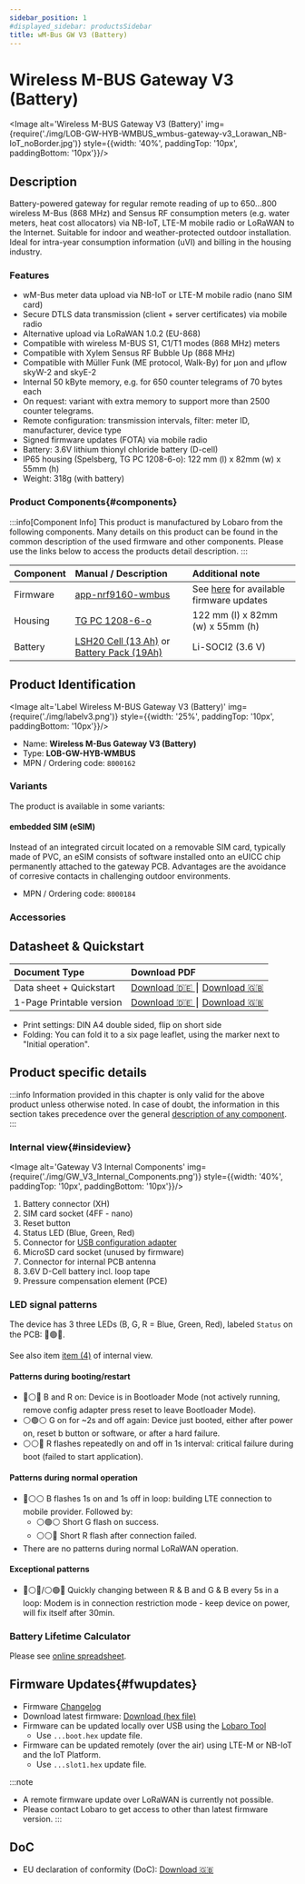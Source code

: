 ```yaml
---
sidebar_position: 1
#displayed_sidebar: productsSidebar
title: wM-Bus GW V3 (Battery)
---
```


# Wireless M-BUS Gateway V3 (Battery)

<Image alt='Wireless M-BUS Gateway V3 (Battery)'
img={require('./img/LOB-GW-HYB-WMBUS_wmbus-gateway-v3_Lorawan_NB-IoT_noBorder.jpg')}
style={{width: '40%', paddingTop: '10px', paddingBottom: '10px'}}/>

## Description

Battery-powered gateway for regular remote reading of up to 650...800 wireless M-Bus (868 MHz) and Sensus RF consumption
meters (e.g. water meters, heat cost allocators) via NB-IoT, LTE-M mobile radio or LoRaWAN to the Internet. Suitable for
indoor and weather-protected outdoor installation. Ideal for intra-year consumption information (uVI) and billing in the
housing industry.

### Features

* wM-Bus meter data upload via NB-IoT or LTE-M mobile radio (nano SIM card)
* Secure DTLS data transmission (client + server certificates) via mobile radio
* Alternative upload via LoRaWAN 1.0.2 (EU-868)
* Compatible with wireless M-BUS S1, C1/T1 modes (868 MHz) meters
* Compatible with Xylem Sensus RF Bubble Up (868 MHz)
* Compatible with Müller Funk (ME protocol, Walk-By) for µon and µflow skyW-2 and skyE-2
* Internal 50 kByte memory, e.g. for 650 counter telegrams of 70 bytes each
* On request: variant with extra memory to support more than 2500 counter telegrams.
* Remote configuration: transmission intervals, filter: meter ID, manufacturer, device type
* Signed firmware updates (FOTA) via mobile radio
* Battery: 3.6V lithium thionyl chloride battery (D-cell)
* IP65 housing (Spelsberg, TG PC 1208-6-o): 122 mm (l) x 82mm (w) x 55mm (h)
* Weight: 318g (with battery)

### Product Components{#components}

:::info[Component Info]
This product is manufactured by Lobaro from the following components. Many details on this product can be found in the
common
description of the used firmware and other components. Please use the links below to access the products detail
description.
:::

| Component | Manual / Description                                                                                                            | Additional note                                       |
|:----------|:--------------------------------------------------------------------------------------------------------------------------------|:------------------------------------------------------|
| Firmware  | [app-nrf9160-wmbus](/components/firmware/app-nrf9160-wmbus/introduction.md)                                                     | See [here](#fwupdates) for available firmware updates |
| Housing   | [TG PC 1208-6-o](/components/enclosures/spelsberg_TG_PC_1208-6-o.md)                                                            | 122 mm (l) x 82mm (w) x 55mm (h)                      |
| Battery   | [LSH20 Cell (13 Ah)](/components/batteries/19ah-battery-pack) or [Battery Pack (19Ah)](/components/batteries/19ah-battery-pack) | Li-SOCl2 (3.6 V)                                      |

## Product Identification

<Image alt='Label Wireless M-BUS Gateway V3 (Battery)'
img={require('./img/labelv3.png')}
style={{width: '25%', paddingTop: '10px', paddingBottom: '10px'}}/>

* Name: **Wireless M-Bus Gateway V3 (Battery)**
* Type: **LOB-GW-HYB-WMBUS**
* MPN / Ordering code: `8000162`

### Variants

The product is available in some variants:

#### embedded SIM (eSIM)

Instead of an integrated circuit located on a removable SIM card, typically made of PVC, an eSIM consists of software
installed onto an eUICC chip permanently attached to the gateway PCB. Advantages are the avoidance of corresive contacts in challenging outdoor environments.

* MPN / Ordering code: `8000184`

### Accessories

## Datasheet & Quickstart

| Document Type            | Download PDF                                                                                                                                                      |
|:-------------------------|:------------------------------------------------------------------------------------------------------------------------------------------------------------------|
| Data sheet + Quickstart  | [Download 🇩🇪 ](https://files.lobaro.com/index.php/s/SArz8mXdRTwyCHQ/download) ⎮ [Download 🇬🇧 ](https://files.lobaro.com/index.php/s/zS2J32EZX6mTxtQ/download) |
| 1-Page Printable version | [Download 🇩🇪 ](https://files.lobaro.com/index.php/s/r6M8kEsE2jwEQGx/download) ⎮ [Download 🇬🇧 ](https://files.lobaro.com/index.php/s/yFiXeAX7yoBH67s/download) |

* Print settings: DIN A4 double sided, flip on short side
* Folding: You can fold it to a six page leaflet, using the marker next to "Initial operation".

## Product specific details

:::info
Information provided in this chapter is only valid for the above product unless otherwise noted. In case of doubt,
the information in this section takes precedence over the general [description of any component](#components).
:::

### Internal view{#insideview}

<Image alt='Gateway V3 Internal Components'
img={require('./img/GW_V3_Internal_Components.png')}
style={{width: '40%', paddingTop: '10px', paddingBottom: '10px'}}/>

1. Battery connector (XH)
2. SIM card socket (4FF - nano)
3. Reset button
4. Status LED (Blue, Green, Red)
5. Connector for [USB configuration adapter](/configuration/usb-config-adapter.md)
6. MicroSD card socket (unused by firmware)
7. Connector for internal PCB antenna
8. 3.6V D-Cell battery incl. loop tape
9. Pressure compensation element (PCE)

### LED signal patterns

The device has 3 three LEDs (B, G, R = Blue, Green, Red), labeled `Status` on the PCB: 🔵🟢🔴.

See also item [item (4)](#insideview) of internal view.

#### Patterns during booting/restart

* 🔵⚪🔴 B and R on: Device is in Bootloader Mode (not actively running, remove config adapter press reset to leave
  Bootloader Mode).
* ⚪🟢⚪ G on for ~2s and off again: Device just booted, either after power on, reset b button or software, or after a hard
  failure.
* ⚪⚪🔴 R flashes repeatedly on and off in 1s interval: critical failure during boot (failed to start application).

#### Patterns during normal operation

* 🔵⚪⚪ B flashes 1s on and 1s off in loop: building LTE connection to mobile provider. Followed by:
    * ⚪🟢⚪ Short G flash on success.
    * ⚪⚪🔴 Short R flash after connection failed.
* There are no patterns during normal LoRaWAN operation.

#### Exceptional patterns

* 🔵⚪🔴/⚪🟢🔴 Quickly changing between R & B and G & B every 5s in a loop: Modem is in connection restriction mode - keep
  device on power, will fix itself after 30min.

### Battery Lifetime Calculator

Please
see [online spreadsheet](https://docs.google.com/spreadsheets/d/1BjEO0UShdWuhaDqwDWPEtqszOBqUVfBH85dvtvdCjlA/edit?usp=sharing).

## Firmware Updates{#fwupdates}

* Firmware [Changelog](https://files.lobaro.com/s/BMpT5b2mzB7B35t)
* Download latest firmware: [Download (hex file)](https://files.lobaro.com/s/9Zo3KQnXJDHNMgE)
* Firmware can be updated locally over USB using the [Lobaro Tool](/configuration/lobaro-config-tool#fwupdate)
    * Use `...boot.hex` update file.
* Firmware can be updated remotely (over the air) using LTE-M or NB-IoT and
  the IoT Platform.
    * Use `...slot1.hex` update file.

:::note

* A remote firmware update over LoRaWAN is currently not possible.
* Please contact Lobaro to get access to other than latest firmware version.
  :::

## DoC

* EU declaration of conformity (DoC): [Download 🇬🇧 ](https://files.lobaro.com/index.php/s/BKTJMPwmcg9Hs3n/download)